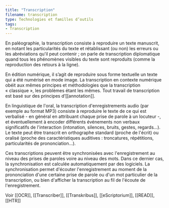```yaml
---
title: "Transcription"
filename: transcription
type: Technologies et familles d’outils
tags:
- Transcription
---
```


En paléographie, la transcription consiste à reproduire un texte manuscrit, en notant les particularités du texte et rétablissant (ou non) les erreurs ou les abréviations qu'il peut contenir ; on parle de transcription diplomatique quand tous les phénomènes visibles du texte sont reproduits (comme la reproduction des retours à la ligne).

En édition numérique, il s’agit de reproduire sous forme textuelle un texte qui a été numérisé en mode image. La transcription en contexte numérique obéit aux mêmes principes et méthodologies que la transcription « classique », les problèmes étant les mêmes. Tout travail de transcription est basé sur des principes d’[[annotation]].

En linguistique de l'oral, la transcription d'enregistrements audio (par exemple au format MP3) consiste à reproduire le texte de ce qui est verbalisé - en général en attribuant chaque prise de parole à un locuteur -, et éventuellement à encoder différents événements non verbaux significatifs de l'interaction (intonation, silences, bruits, gestes, regards...). Le texte peut être transcrit en orthographe standard (proche de l'écrit) ou oralisé (proche des caractéristiques auditives : troncatures, répétitions, particularités de prononciation...).

Ces transcriptions peuvent être synchronisées avec l'enregistrement au niveau des prises de paroles voire au niveau des mots. Dans ce dernier cas, la synchronisation est calculée automatiquement par des logiciels. La synchronisation permet d'écouter l'enregistrement au moment de la prononciation d'une certaine prise de parole ou d'un mot particulier de la transcription, ou bien d'afficher la transcription au fil de l'écoute de l'enregistrement.

Voir [[OCR]], [[Transcriber]], [[Transkribus]], [[eScriptorium]], [[READ]], [[HTR]]

